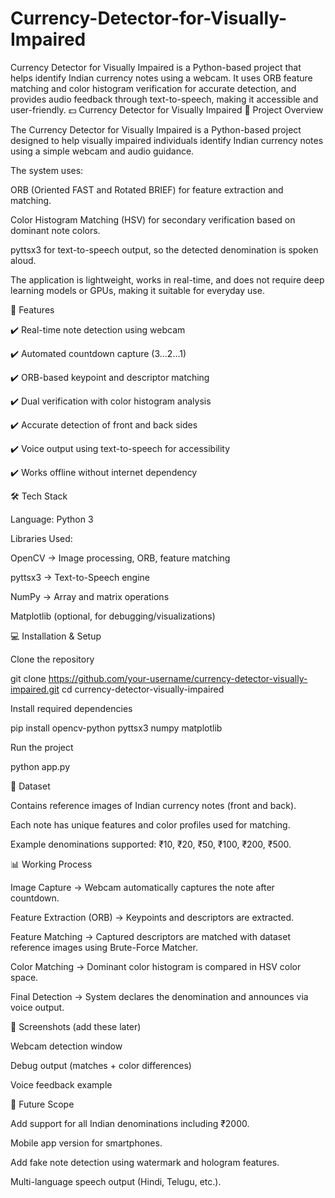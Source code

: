 # Currency-Detector-for-Visually-Impaired
Currency Detector for Visually Impaired is a Python-based project that helps identify Indian currency notes using a webcam. It uses ORB feature matching and color histogram verification for accurate detection, and provides audio feedback through text-to-speech, making it accessible and user-friendly.
💵 Currency Detector for Visually Impaired
📌 Project Overview

The Currency Detector for Visually Impaired is a Python-based project designed to help visually impaired individuals identify Indian currency notes using a simple webcam and audio guidance.

The system uses:

ORB (Oriented FAST and Rotated BRIEF) for feature extraction and matching.

Color Histogram Matching (HSV) for secondary verification based on dominant note colors.

pyttsx3 for text-to-speech output, so the detected denomination is spoken aloud.

The application is lightweight, works in real-time, and does not require deep learning models or GPUs, making it suitable for everyday use.

🎯 Features

✔️ Real-time note detection using webcam

✔️ Automated countdown capture (3…2…1)

✔️ ORB-based keypoint and descriptor matching

✔️ Dual verification with color histogram analysis

✔️ Accurate detection of front and back sides

✔️ Voice output using text-to-speech for accessibility

✔️ Works offline without internet dependency

🛠️ Tech Stack

Language: Python 3

Libraries Used:

OpenCV → Image processing, ORB, feature matching

pyttsx3 → Text-to-Speech engine

NumPy → Array and matrix operations

Matplotlib (optional, for debugging/visualizations)

💻 Installation & Setup

Clone the repository

git clone https://github.com/your-username/currency-detector-visually-impaired.git
cd currency-detector-visually-impaired


Install required dependencies

pip install opencv-python pyttsx3 numpy matplotlib


Run the project

python app.py

📂 Dataset

Contains reference images of Indian currency notes (front and back).

Each note has unique features and color profiles used for matching.

Example denominations supported: ₹10, ₹20, ₹50, ₹100, ₹200, ₹500.

📊 Working Process

Image Capture → Webcam automatically captures the note after countdown.

Feature Extraction (ORB) → Keypoints and descriptors are extracted.

Feature Matching → Captured descriptors are matched with dataset reference images using Brute-Force Matcher.

Color Matching → Dominant color histogram is compared in HSV color space.

Final Detection → System declares the denomination and announces via voice output.

📸 Screenshots (add these later)

Webcam detection window

Debug output (matches + color differences)

Voice feedback example

🔮 Future Scope

Add support for all Indian denominations including ₹2000.

Mobile app version for smartphones.

Add fake note detection using watermark and hologram features.

Multi-language speech output (Hindi, Telugu, etc.).
